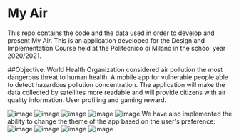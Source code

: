 # My Air
This repo contains the code and the data used in order to develop and present My Air. This is an application developed for the Design and Implementation Course held at the Politecnico di Milano in the school year 2020/2021.

##Objective:
World Health Organization considered air pollution the most dangerous threat to human health.
A mobile app for vulnerable people able to detect hazardous pollution concentration. 
The application will make the data collected by satellites more readable and will provide citizens with air quality information.
User profiling and gaming reward.

![image](https://user-images.githubusercontent.com/56479838/111174640-e270ad80-85a7-11eb-9074-a8c669cdb8b4.png)
![image](https://user-images.githubusercontent.com/56479838/111175706-f9fc6600-85a8-11eb-8726-8b8533709a58.png)
![image](https://user-images.githubusercontent.com/56479838/111175742-0254a100-85a9-11eb-9e68-366d550eebbb.png)
![image](https://user-images.githubusercontent.com/56479838/111175776-084a8200-85a9-11eb-8894-335df99e6f8d.png)
![image](https://user-images.githubusercontent.com/56479838/111175795-0c769f80-85a9-11eb-8493-ca3dea67d63b.png)
We have also implemented the ability to change the theme of the app based on the user's preference:
![image](https://user-images.githubusercontent.com/56479838/111175806-100a2680-85a9-11eb-95d1-2cf03b0b0774.png)
![image](https://user-images.githubusercontent.com/56479838/111175824-13051700-85a9-11eb-96ea-f0a5425a4763.png)
![image](https://user-images.githubusercontent.com/56479838/111175839-17c9cb00-85a9-11eb-8179-985425e8225b.png)
![image](https://user-images.githubusercontent.com/56479838/111175848-19938e80-85a9-11eb-85ec-b93f70b808fd.png)
